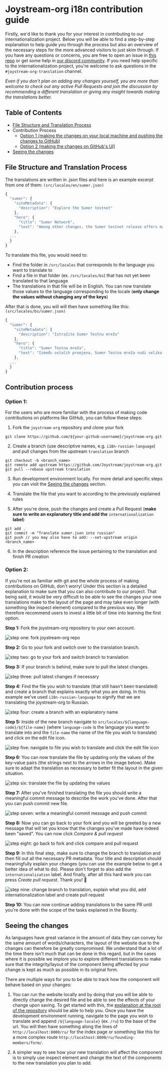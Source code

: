 # Joystream-org i18n contribution guide

Firstly, we'd like to thank you for your interest in contributing to our internationalization project. Below you will be able to find a step-by-step explanation to help guide you through the process but also an overview of the necessary steps for the more advanced visitors to just skim through. If you have any questions or concerns, you are free to open an issue in [this repo](https://github.com/Joystream/joystream-org/issues) or get some help in [our discord community](https://discord.com/invite/DE9UN3YpRP). If you need help specific to the internationalization project, you're welcome to ask questions in the `#joystream-org-translation` channel.

*Even if you don't plan on adding any changes yourself, you are more than welcome to check out any active Pull Requests and join the discussion by recommending a different translation or giving any insight towards making the translations better.*

## Table of Contents

- [File Structure and Translation Process](#file-structure-and-translation-process)
- Contribution Process
  - [Option 1 (making the changes on your local machine and pushing the changes to GitHub)](#option-1)
  - [Option 2 (making the changes on GitHub's UI)](#option-2)
- [Seeing the changes](#seeing-the-changes)

## File Structure and Translation Process 

The translations are written in .json files and here is an example excerpt from one of them: `(src/locales/en/sumer.json)`

```js
{
  "sumer": {
    "siteMetadata": {
      "description": "Explore the Sumer testnet"
    },
    "hero": {
      "title": "Sumer Network",
      "text": "Among other changes, the Sumer testnet release offers major improvements to content uploads through our playback app."
    },
  ...
  }
}
```
To translate this file, you would need to:
- Find the folder in `/src/locales` that corresponds to the language you want to translate to
- Find a file in that folder (ex. `/src/locales/bs`) that has not yet been translated to that language
- The translations in that file will be in English. You can now translate those values to the language corresponding to the locale (**only change the values without changing any of the keys**)

After that is done, you will will then have something like this: `(src/locales/bs/sumer.json)`

```js
{
  "sumer": {
    "siteMetadata": {
      "description": "Istražite Sumer Testnu mrežu"
    },
    "hero": {
      "title": "Sumer Testna mreža",
      "text": "Između ostalih promjena, Sumer Testna mreža nudi velika poboljšanja pri prijenosu sadržaja putem naše aplikacije za reprodukciju."
    },
  ...
  }
}
```

## Contribution process

### Option 1:
For the users who are more familiar with the process of making code contributions on platforms like GitHub, you can follow these steps:

1. Fork the `joystream-org` repository and clone your fork

```
git clone https://github.com/${your-github-username}/joystream-org.git
```

2. Create a branch (use descriptive names, e.g. `i18n-russian-language`) and pull changes from the upstream `translation` branch

```
git checkout -b <branch_name>
git remote add upstream https://github.com/Joystream/joystream-org.git
git pull --rebase upstream translation
```

3. Run development environment locally. For more detail and specific steps you can visit the [Seeing the changes](#seeing-the-changes) section.

4. Translate the file that you want to according to the previously explained rules

5. After you're done, push the changes and create a Pull Request (**make sure to write an explanatory title and add the** `internationalization` **label**)

```
git add .
git commit -m "Translate sumer.json into russian"
git push // you may also have to add: --set-upstream origin <branch_name>
```

6. In the description reference the issue pertaining to the translation and finish PR creation


### Option 2:
If you're not as familiar with git and the whole process of making contributions on GitHub, don't worry! Under this section is a detailed explanation to make sure that you can also contribute to our project. That being said, it would be very difficult to be able to see the changes your new translations make to the layout of the page and may take even longer (with something like inspect element) compared to the previous way. We therefore recommend users to invest a little bit of time into learning the first option.

**Step 1:** Fork the joystream-org repository to your own account.

![step one: fork joystream-org repo](../assets/images/i18n-readme/step-one.png)

**Step 2:** Go to your fork and switch over to the translation branch.

![step two: go to your fork and switch branch to translation](../assets/images/i18n-readme/step-two.png)

**Step 3:** If your branch is behind, make sure to pull the latest changes.

![step three: pull latest changes if necessary](../assets/images/i18n-readme/step-three.png)

**Step 4:** Find the file you wish to translate (that still hasn't been translated) and create a branch that explains exactly what you are doing. In this example we've used `i18n-russian-language` to signify that we are translating the joystream-org to Russian.

![step four: create a branch with an explanatory name](../assets/images/i18n-readme/step-four.png)

**Step 5:** Inside of the new branch navigate to `src/locales/${language-code}/${file-name}` (where `language-code` is the language you want to translate into and the `file-name` the name of the file you wish to translate) and click on the edit file icon.

![step five: navigate to file you wish to translate and click the edit file icon](../assets/images/i18n-readme/step-five.png)

**Step 6:** You can now translate the file by updating only the values of the key-value pairs (the strings next to the arrows in the image below). Make sure to adapt the translation as necessary to better fit the layout in the given situation.

![step six: translate the file by updating the values](../assets/images/i18n-readme/step-six.png)

**Step 7:** After you've finished translating the file you should write a meaningful commit message to describe the work you've done. After that you can push commit new file.

![step seven: write a meaningful commit message and push commit](../assets/images/i18n-readme/step-seven.png)

**Step 8:** Now you can go back to your fork and you will be greeted by a new message that will let you know that the changes you've made have indeed been "saved". You can now click *Compare & pull request*

![step eight: go back to fork and click compare and pull request](../assets/images/i18n-readme/step-eight.png)

**Step 9:** In this final step, make sure to change the branch to translation and then fill out all the necessary PR metadata. Your title and description should meaningfully explain your changes (you can use the example below to get a better idea of what to do). Please don't forget to also add the `internationalization` label. And finally, after all this hard work you can press *Create pull request*. Thank you! 🎉

![step nine: change branch to translation, explain what you did, add internationalization label and create pull request](../assets/images/i18n-readme/step-nine.png)

**Step 10:** You can now continue adding translations to the same PR until you're done with the scope of the tasks explained in the Bounty.

## Seeing the changes

As languages have great variance in the amount of data they can convey for the same amount of words/characters, the layout of the website due to the changes can therefore be greatly compromised. We understand that a lot of the time there isn't much that can be done in this regard, but in the cases where it is possible we implore you to explore different translations to make sure that the integrity/layout of the component being affected by your change is kept as much as possible in its original form.

There are multiple ways for you to be able to track how the component will behave based on your changes:

1. You can run the website locally and by doing that you will be able to directly change the desired file and be able to see the effects of your change upon saving. To get started with this, the [explanation at the root of the repository](https://github.com/Joystream/joystream-org) should be able to help you. Once you have the development environment running, navigate to the page you wish to translate and append `/${language-locale}` (ex. `/ru`) to the base of the url. You will then have something along the lines of `http://localhost:8000/ru/` for the index page or something like this for a more complex route `http://localhost:8000/ru/founding-members/form/`.

2. A simpler way to see how your new translation will affect the component is to simply use inspect element and change the text of the components to the new translation you plan to add.
